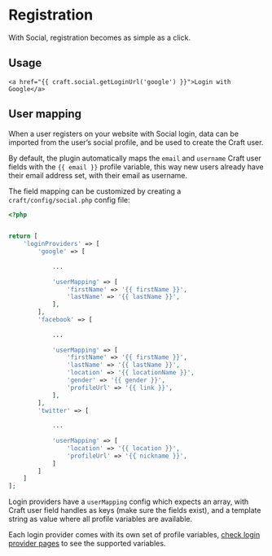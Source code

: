 # Registration

With Social, registration becomes as simple as a click.

## Usage

```twig
<a href="{{ craft.social.getLoginUrl('google') }}">Login with Google</a>
```

## User mapping

When a user registers on your website with Social login, data can be imported from the user’s social profile, and be used to create the Craft user.

By default, the plugin automatically maps the `email` and `username` Craft user fields with the `{{ email }}` profile variable, this way new users already have their email address set, with their email as username.

The field mapping can be customized by creating a `craft/config/social.php` config file:

```php
<?php


return [
    'loginProviders' => [
        'google' => [
            
            ...
            
            'userMapping' => [
                'firstName' => '{{ firstName }}',
                'lastName' => '{{ lastName }}',
            ],
        ],
        'facebook' => [
            
            ...
            
            'userMapping' => [
                'firstName' => '{{ firstName }}',
                'lastName' => '{{ lastName }}',
                'location' => '{{ locationName }}',
                'gender' => '{{ gender }}',
                'profileUrl' => '{{ link }}',
            ],
        ],
        'twitter' => [
            
            ...
            
            'userMapping' => [
                'location' => '{{ location }}',
                'profileUrl' => '{{ nickname }}',
            ]
        ]
    ]
];
```

Login providers have a `userMapping` config which expects an array, with Craft user field handles as keys (make sure the fields exist), and a template string as value where all profile variables are available.

Each login provider comes with its own set of profile variables, [check login provider pages](login-providers.md) to see the supported variables.
